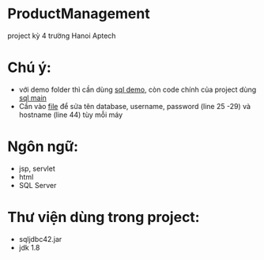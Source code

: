 # ProductManagement
project kỳ 4 trường Hanoi Aptech

# Chú ý:
- với demo folder thì cần dùng [sql demo](SQLServerForDemo.sql), còn code chính của project dùng [sql main](SQLMain.sql)
- Cần vào [file](demo/src/java/conn/SQLServerConnUtils_SQLJDBC.java)
để sửa tên database, username, password (line 25 -29) và hostname (line 44) tùy mỗi máy

# Ngôn ngữ:
- jsp, servlet
- html
- SQL Server

# Thư viện dùng trong project:
- sqljdbc42.jar
- jdk 1.8
